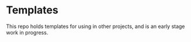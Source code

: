 # Templates
This repo holds templates for using in other projects, and is an early stage work in progress.
